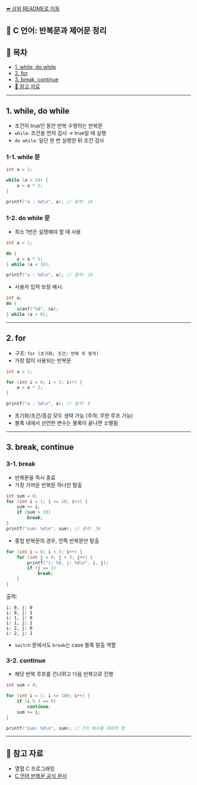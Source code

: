 [⬅️ 상위 README로 이동](../README.md)

## 📘 C 언어: 반복문과 제어문 정리

## 📌 목차

* [1. while, do while](#1-while-do-while)
* [2. for](#2-for)
* [3. break, continue](#3-break-continue)
* [📌 참고 자료](#-참고-자료)

---

## **1. while, do while**

- 조건이 true인 동안 반복 수행하는 반복문
- `while`: 조건을 먼저 검사 → true일 때 실행  
- `do while`: 일단 한 번 실행한 뒤 조건 검사

### 1-1. while 문

```c
int a = 1;

while (a < 10) {
    a = a * 2;
}

printf("a : %d\n", a); // 출력: 16
```

### 1-2. do while 문

- 최소 1번은 실행해야 할 때 사용

```c
int a = 1;

do {
    a = a * 2;
} while (a < 10);

printf("a : %d\n", a); // 출력: 16
```

- 사용자 입력 보장 예시:

```c
int a;
do {
    scanf("%d", &a);
} while (a < 0);
```

---

## **2. for**

- 구조: `for (초기화; 조건; 반복 후 동작)`
- 가장 많이 사용되는 반복문

```c
int a = 1;

for (int i = 0; i < 3; i++) {
    a = a * 2;
}

printf("a : %d\n", a); // 출력: 8
```

- 초기화/조건/증감 모두 생략 가능 (주의: 무한 루프 가능)
- 블록 내에서 선언한 변수는 블록이 끝나면 소멸됨

---

## **3. break, continue**

### 3-1. break

- 반복문을 즉시 종료
- 가장 가까운 반복문 하나만 탈출

```c
int sum = 0;
for (int i = 1; i <= 10; i++) {
    sum += i;
    if (sum > 30)
        break;
}
printf("sum: %d\n", sum); // 출력: 36
```

- 중첩 반복문의 경우, 안쪽 반복문만 탈출

```c
for (int i = 0; i < 3; i++) {
    for (int j = 0; j < 3; j++) {
        printf("i: %d, j: %d\n", i, j);
        if (j == 1)
            break;
    }
}
```

출력:
```
i: 0, j: 0
i: 0, j: 1
i: 1, j: 0
i: 1, j: 1
i: 2, j: 0
i: 2, j: 1
```

- `switch` 문에서도 `break`는 case 블록 탈출 역할

### 3-2. continue

- 해당 반복 루프를 건너뛰고 다음 반복으로 진행

```c
int sum = 0;

for (int i = 1; i <= 100; i++) {
    if (i % 3 == 0)
        continue;
    sum += i;
}

printf("sum: %d\n", sum); // 3의 배수를 제외한 합
```

---

## 📌 참고 자료

- 열혈 C 프로그래밍
- [C 언어 반복문 공식 문서](https://learn.microsoft.com/ko-kr/cpp/c-language)
